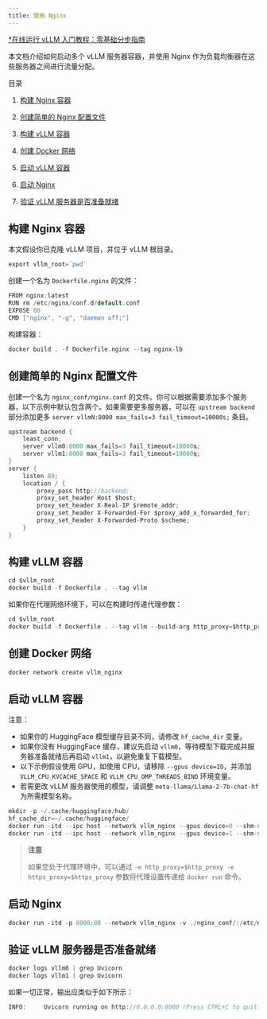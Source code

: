 ```yaml
---
title: 使用 Nginx
---
```


[\*在线运行 vLLM 入门教程：零基础分步指南](https://openbayes.com/console/public/tutorials/rXxb5fZFr29?utm_source=vLLM-CNdoc&utm_medium=vLLM-CNdoc-V1&utm_campaign=vLLM-CNdoc-V1-25ap)

本文档介绍如何启动多个 vLLM 服务器容器，并使用 Nginx 作为负载均衡器在这些服务器之间进行流量分配。

目录

1. [构建 Nginx 容器](https://docs.vllm.ai/en/latest/deployment/nginx.html#nginxloadbalancer-nginx-build)

2. [创建简单的 Nginx 配置文件](https://docs.vllm.ai/en/latest/deployment/nginx.html#nginxloadbalancer-nginx-conf)

3. [构建 vLLM 容器](https://docs.vllm.ai/en/latest/deployment/nginx.html#nginxloadbalancer-nginx-vllm-container)

4. [创建 Docker 网络](https://docs.vllm.ai/en/latest/deployment/nginx.html#nginxloadbalancer-nginx-docker-network)

5. [启动 vLLM 容器](https://docs.vllm.ai/en/latest/deployment/nginx.html#nginxloadbalancer-nginx-launch-container)

6. [启动 Nginx](https://docs.vllm.ai/en/latest/deployment/nginx.html#nginxloadbalancer-nginx-launch-nginx)

7. [验证 vLLM 服务器是否准备就绪](https://docs.vllm.ai/en/latest/deployment/nginx.html#nginxloadbalancer-nginx-verify-nginx)

## 构建 Nginx 容器

本文假设你已克隆 vLLM 项目，并位于 vLLM 根目录。

```go
export vllm_root=`pwd`
```

创建一个名为 `Dockerfile.nginx` 的文件：

```go
FROM nginx:latest
RUN rm /etc/nginx/conf.d/default.conf
EXPOSE 80
CMD ["nginx", "-g", "daemon off;"]
```

构建容器：

```go
docker build . -f Dockerfile.nginx --tag nginx-lb
```

## 创建简单的 Nginx 配置文件

创建一个名为 `nginx_conf/nginx.conf` 的文件。你可以根据需要添加多个服务器，以下示例中默认包含两个。如果需要更多服务器，可以在 `upstream backend` 部分添加更多 `server vllmN:8000 max_fails=3 fail_timeout=10000s;` 条目。

```go
upstream backend {
    least_conn;
    server vllm0:8000 max_fails=3 fail_timeout=10000s;
    server vllm1:8000 max_fails=3 fail_timeout=10000s;
}
server {
    listen 80;
    location / {
        proxy_pass http://backend;
        proxy_set_header Host $host;
        proxy_set_header X-Real-IP $remote_addr;
        proxy_set_header X-Forwarded-For $proxy_add_x_forwarded_for;
        proxy_set_header X-Forwarded-Proto $scheme;
    }
}
```

## 构建 vLLM 容器

```go
cd $vllm_root
docker build -f Dockerfile . --tag vllm
```

如果你在代理网络环境下，可以在构建时传递代理参数：

```go
cd $vllm_root
docker build -f Dockerfile . --tag vllm --build-arg http_proxy=$http_proxy --build-arg https_proxy=$https_proxy
```

## 创建 Docker 网络

```go
docker network create vllm_nginx
```

## 启动 vLLM 容器

注意：

- 如果你的 HuggingFace 模型缓存目录不同，请修改 `hf_cache_dir` 变量。
- 如果你没有 HuggingFace 缓存，建议先启动 `vllm0`，等待模型下载完成并服务器准备就绪后再启动 `vllm1`，以避免重复下载模型。
- 以下示例假设使用 GPU，如使用 CPU，请移除 `--gpus device=ID`，并添加 `VLLM_CPU_KVCACHE_SPACE` 和 `VLLM_CPU_OMP_THREADS_BIND` 环境变量。
- 若需更改 vLLM 服务器使用的模型，请调整 `meta-llama/Llama-2-7b-chat-hf` 为所需模型名称。

```go
mkdir -p ~/.cache/huggingface/hub/
hf_cache_dir=~/.cache/huggingface/
docker run -itd --ipc host --network vllm_nginx --gpus device=0 --shm-size=10.24gb -v $hf_cache_dir:/root/.cache/huggingface/ -p 8081:8000 --name vllm0 vllm --model meta-llama/Llama-2-7b-chat-hf
docker run -itd --ipc host --network vllm_nginx --gpus device=1 --shm-size=10.24gb -v $hf_cache_dir:/root/.cache/huggingface/ -p 8082:8000 --name vllm1 vllm --model meta-llama/Llama-2-7b-chat-hf
```

> **注意**
> 
> 如果您处于代理环境中，可以通过 `-e http_proxy=$http_proxy -e https_proxy=$https_proxy` 参数将代理设置传递给 `docker run` 命令。

## 启动 Nginx

```go
docker run -itd -p 8000:80 --network vllm_nginx -v ./nginx_conf/:/etc/nginx/conf.d/ --name nginx-lb nginx-lb:latest
```

## 验证 vLLM 服务器是否准备就绪

```go
docker logs vllm0 | grep Uvicorn
docker logs vllm1 | grep Uvicorn
```

如果一切正常，输出应类似于如下所示：

```go
INFO:     Uvicorn running on http://0.0.0.0:8000 (Press CTRL+C to quit)
```
